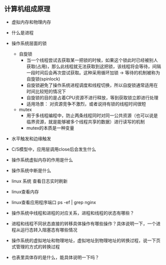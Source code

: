 ## 计算机组成原理

- 虚拟内存和物理内存
- 什么是进程
- 操作系统层面的锁
    - 自旋锁
        - 当一个线程尝试去获取某一把锁的时候，如果这个锁此时已经被别人获取(占用)，那么此线程就无法获取到这把锁，该线程将会等待，间隔一段时间后会再次尝试获取。这种采用循环加锁 -> 等待的机制被称为自旋锁(spinlock)
        - 自旋锁避免了操作系统进程调度和线程切换，所以自旋锁通常适用在时间比较短的情况下
        - 自旋锁的目的是占着CPU资源不进行释放，等到获取锁立即进行处理
        - 适用场景： 对资源竞争不激烈，或者说持有锁的线程时间很短
    - mutex
        - 用于多线程编程中，防止两条线程同时对同一公共资源（也可以说是临界资源，就是能够被多个线程共享的数据）进行读写的机制
        - mutex的本质是一种变量

- 水平触发和边缘触发
- C/S模型中，应用层调用close后会发生什么
- 操作系统虚拟内存的作用是什么
- 操作系统中断是什么
- linux 系统 查看日志实时刷新
- linux查看内存
- linux查看应用程序端口 ps -ef | grep nginx
- 操作系统中线程和进程的对应关系，进程和线程的状态有哪些？
- 进程和线程不同状态直接的转移具体操作有哪些操作？具体说明一下，一个进程从运行态转入阻塞态有哪些情况
- 操作系统的虚拟地址和物理地址，虚拟地址到物理地址的转换过程，说一下页式管理的方式的转换过程
- 也表里具体存的是什么，能具体说明一下吗？